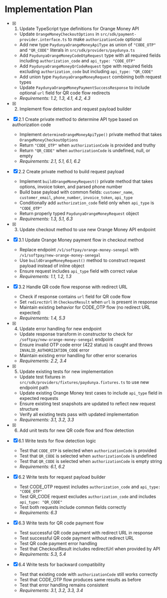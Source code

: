 # Implementation Plan

- [x] 1. Update TypeScript type definitions for Orange Money API
  - Update `OrangeMoneyCheckoutOptions` in `src/sdk/payment-provider.interface.ts` to make `authorizationCode` optional
  - Add new type `PaydunyaOrangeMoneyApiType` as union of `"CODE_OTP"` and `"QR_CODE"` literals in `src/sdk/providers/paydunya.ts`
  - Add `PaydunyaOrangeMoneyCodeOtpRequest` type with all required fields including `authorization_code` and `api_type: "CODE_OTP"`
  - Add `PaydunyaOrangeMoneyQrCodeRequest` type with required fields excluding `authorization_code` but including `api_type: "QR_CODE"`
  - Add union type `PaydunyaOrangeMoneyRequest` combining both request types
  - Update `PaydunyaOrangeMoneyPaymentSuccessResponse` to include optional `url` field for QR code flow redirects
  - _Requirements: 1.2, 1.3, 4.1, 4.2, 4.3_

- [x] 2. Implement flow detection and request payload builder
- [x] 2.1 Create private method to determine API type based on authorization code
  - Implement `determineOrangeMoneyApiType()` private method that takes `OrangeMoneyCheckoutOptions`
  - Return `"CODE_OTP"` when `authorizationCode` is provided and truthy
  - Return `"QR_CODE"` when `authorizationCode` is undefined, null, or empty
  - _Requirements: 2.1, 5.1, 6.1, 6.2_

- [x] 2.2 Create private method to build request payload
  - Implement `buildOrangeMoneyRequest()` private method that takes options, invoice token, and parsed phone number
  - Build base payload with common fields: `customer_name`, `customer_email`, `phone_number`, `invoice_token`, `api_type`
  - Conditionally add `authorization_code` field only when `api_type` is `"CODE_OTP"`
  - Return properly typed `PaydunyaOrangeMoneyRequest` object
  - _Requirements: 1.3, 5.1, 6.3_

- [x] 3. Update checkout method to use new Orange Money API endpoint
- [x] 3.1 Update Orange Money payment flow in checkout method
  - Replace endpoint `/v1/softpay/orange-money-senegal` with `/v1/softpay/new-orange-money-senegal`
  - Use `buildOrangeMoneyRequest()` method to construct request payload instead of inline object
  - Ensure request includes `api_type` field with correct value
  - _Requirements: 1.1, 1.2, 1.3_

- [x] 3.2 Handle QR code flow response with redirect URL
  - Check if response contains `url` field for QR code flow
  - Set `redirectUrl` in `CheckoutResult` when `url` is present in response
  - Maintain existing behavior for CODE_OTP flow (no redirect URL expected)
  - _Requirements: 1.4, 5.3_

- [x] 4. Update error handling for new endpoint
  - Update response transform in constructor to check for `/softpay/new-orange-money-senegal` endpoint
  - Ensure invalid OTP code error (422 status) is caught and throws `INVALID_AUTHORIZATION_CODE` error
  - Maintain existing error handling for other error scenarios
  - _Requirements: 2.2, 3.4_

- [x] 5. Update existing tests for new implementation
  - Update test fixtures in `src/sdk/providers/fixtures/paydunya.fixtures.ts` to use new endpoint path
  - Update existing Orange Money test cases to include `api_type` field in expected requests
  - Ensure existing test snapshots are updated to reflect new request structure
  - Verify all existing tests pass with updated implementation
  - _Requirements: 3.1, 3.2, 3.3_

- [x] 6. Add unit tests for new QR code flow and flow detection
- [x] 6.1 Write tests for flow detection logic
  - Test that `CODE_OTP` is selected when `authorizationCode` is provided
  - Test that `QR_CODE` is selected when `authorizationCode` is undefined
  - Test that `QR_CODE` is selected when `authorizationCode` is empty string
  - _Requirements: 6.1, 6.2_

- [x] 6.2 Write tests for request payload builder
  - Test CODE_OTP request includes `authorization_code` and `api_type: "CODE_OTP"`
  - Test QR_CODE request excludes `authorization_code` and includes `api_type: "QR_CODE"`
  - Test both requests include common fields correctly
  - _Requirements: 6.3_

- [x] 6.3 Write tests for QR code payment flow
  - Test successful QR code payment with redirect URL in response
  - Test successful QR code payment without redirect URL
  - Test QR code payment error handling
  - Test that CheckoutResult includes redirectUrl when provided by API
  - _Requirements: 5.3, 5.4_

- [x] 6.4 Write tests for backward compatibility
  - Test that existing code with `authorizationCode` still works correctly
  - Test that CODE_OTP flow produces same results as before
  - Test that error handling remains consistent
  - _Requirements: 3.1, 3.2, 3.3, 3.4_
